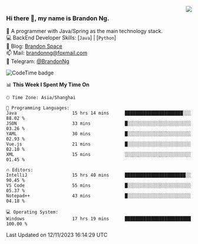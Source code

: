 <img  align="right" src="https://github-readme-stats-brandon0824.vercel.app/api/top-langs/?username=brandon0824&layout=compact">

### Hi there 👋, my name is Brandon Ng.

🌱 A programmer with Java/Spring as the main technology stack.  
💻 BackEnd Developer Skills: [`Java`] | [`Python`]  
📝 Blog: [Brandon Space](https://brandonng.tech)  
📫 Mail: brandonng@foxmail.com  
📰 Telegram: [@BrandonNg](https://t.me/BrandonNg24)  

![CodeTime badge](https://img.shields.io/endpoint?style=flat-square&url=https%3A%2F%2Fapi.codetime.dev%2Fshield%3Fid%3D128%26project%3D%26in%3D604800000)

<!--START_SECTION:waka-->
📊 **This Week I Spent My Time On** 

```text
🕑︎ Time Zone: Asia/Shanghai

💬 Programming Languages: 
Java                     15 hrs 14 mins      ██████████████████████░░░   88.02 % 
JSON                     33 mins             █░░░░░░░░░░░░░░░░░░░░░░░░   03.26 % 
YAML                     30 mins             █░░░░░░░░░░░░░░░░░░░░░░░░   02.93 % 
Vue.js                   21 mins             █░░░░░░░░░░░░░░░░░░░░░░░░   02.10 % 
XML                      15 mins             ░░░░░░░░░░░░░░░░░░░░░░░░░   01.45 % 

🔥 Editors: 
IntelliJ                 15 hrs 40 mins      ███████████████████████░░   90.45 % 
VS Code                  55 mins             █░░░░░░░░░░░░░░░░░░░░░░░░   05.37 % 
Notepad++                43 mins             █░░░░░░░░░░░░░░░░░░░░░░░░   04.18 % 

💻 Operating System: 
Windows                  17 hrs 19 mins      █████████████████████████   100.00 % 
```


 Last Updated on 12/11/2023 16:14:29 UTC
<!--END_SECTION:waka-->
